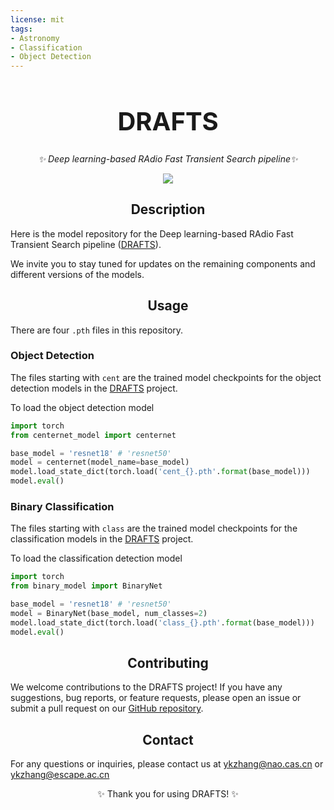 ```yaml
---
license: mit
tags:
- Astronomy
- Classification
- Object Detection
---
```


<div align="center">

<h1 style="font-size:40px;font-weight:bold">DRAFTS</h1>

_✨ Deep learning-based RAdio Fast Transient Search pipeline✨_

<img src="https://counter.seku.su/cmoe?name=APOD&theme=r34" /><br>
</div>

## <div align="center">Description</div>

Here is the model repository for the Deep learning-based RAdio Fast Transient Search pipeline ([DRAFTS](https://github.com/SukiYume/DRAFTS)).

We invite you to stay tuned for updates on the remaining components and different versions of the models.

## <div align="center">Usage</div>

There are four `.pth` files in this repository.

### Object Detection

The files starting with `cent` are the trained model checkpoints for the object detection models in the [DRAFTS](https://github.com/SukiYume/DRAFTS) project.

To load the object detection model

```python
import torch
from centernet_model import centernet

base_model = 'resnet18' # 'resnet50'
model = centernet(model_name=base_model)
model.load_state_dict(torch.load('cent_{}.pth'.format(base_model)))
model.eval()
```

### Binary Classification

The files starting with `class` are the trained model checkpoints for the classification models in the [DRAFTS](https://github.com/SukiYume/DRAFTS) project.

To load the classification detection model

```python
import torch
from binary_model import BinaryNet

base_model = 'resnet18' # 'resnet50'
model = BinaryNet(base_model, num_classes=2)
model.load_state_dict(torch.load('class_{}.pth'.format(base_model)))
model.eval()
```


## <div align="center">Contributing</div>

We welcome contributions to the DRAFTS project! If you have any suggestions, bug reports, or feature requests, please open an issue or submit a pull request on our [GitHub repository](https://github.com/SukiYume/DRAFTS).


## <div align="center">Contact</div>
For any questions or inquiries, please contact us at ykzhang@nao.cas.cn or ykzhang@escape.ac.cn

<div align="center">
✨ Thank you for using DRAFTS! ✨
</div>
